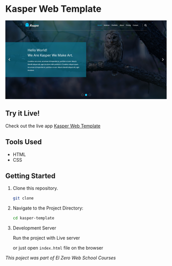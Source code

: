 # Kasper Web Template

<img src='./images/kasper-preview.png'></img>

## Try it Live!

Check out the live app [Kasper Web Template]()

## Tools Used

-   HTML
-   CSS

## Getting Started

1. Clone this repository.

    ```bash
    git clone
    ```

2. Navigate to the Project Directory:

    ```bash
    cd kasper-template
    ```

3. Development Server

    Run the project with Live server

    or just open `index.html` file on the browser

_This poject was part of El Zero Web School Courses_
